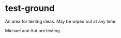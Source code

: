 # test-ground

An area for testing ideas.  May be wiped out at any time.

Michael and Ant are testing.
